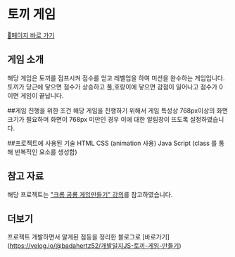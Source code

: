 # 토끼 게임 
[🐰페이지 바로 가기](https://badahertz52.github.io/practice_js_Game_rabbit/)
## 게임 소개
해당 게임은 토끼를 점프시켜 점수를 얻고 레벨업을 하여 미션을 완수하는 게임입니다.
토끼가 당근에 닿으면 점수가 상승하고 풀,호랑이에 닿으면 감점이 일어나고
점수가 0 이면 게임이 끝납니다.

##게임 진행을 위한 조건
해당 게임을 진행하기 위해서 게임 특성상 768px이상의 화면 크기가 필요하며 화면이 768px 미만인 경우 이에 대한 알림창이 뜨도록 설정하였습니다. 

##프로젝트에 사용된 기술
HTML
CSS (animation 사용)
Java Script (class 를 통해 반복적인 요소를 생성함)

## 참고 자료
해당 프로젝트는 ["크롬 공룡 게임만들기" 강의](https://youtu.be/qkTtmgCjHhM)를 참고하였습니다. 

## 더보기
프로젝트 개발하면서 알게된 점등을 정리한 블로그로 [바로가기] (https://velog.io/@badahertz52/개발일지JS-토끼-게임-만들기)
